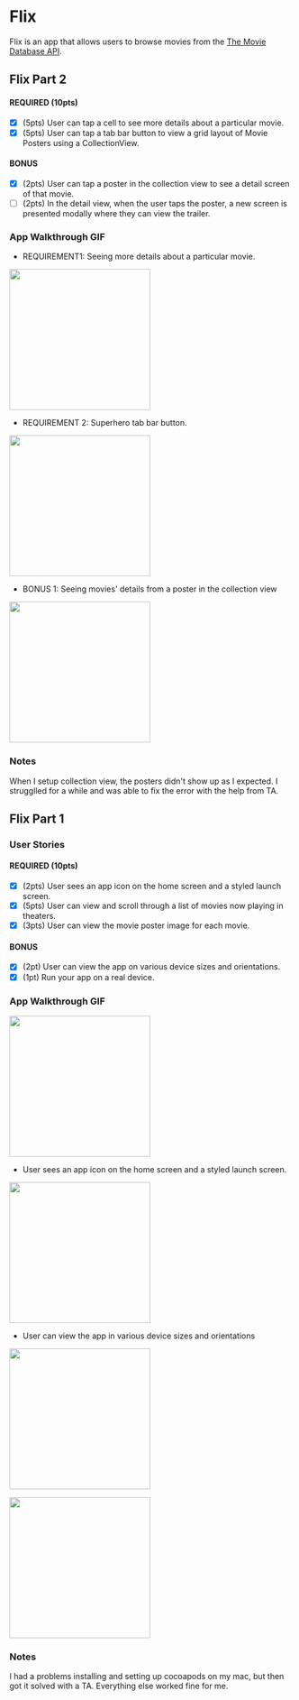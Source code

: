 # Flix
Flix is an app that allows users to browse movies from the [The Movie Database API](http://docs.themoviedb.apiary.io/#).


## Flix Part 2

#### REQUIRED (10pts)
- [x] (5pts) User can tap a cell to see more details about a particular movie.
- [x] (5pts) User can tap a tab bar button to view a grid layout of Movie Posters using a CollectionView.

#### BONUS
- [x] (2pts) User can tap a poster in the collection view to see a detail screen of that movie.
- [ ] (2pts) In the detail view, when the user taps the poster, a new screen is presented modally where they can view the trailer.

### App Walkthrough GIF
 - REQUIREMENT1: Seeing more details about a particular movie.
 
<img src="http://g.recordit.co/TY0eyNZL6L.gif" width=250><br>


- REQUIREMENT 2: Superhero tab bar button.

<img src="http://g.recordit.co/PH8hfSFOha.gif" width=250><br>


- BONUS 1: Seeing movies' details from a poster in the collection view

<img src="http://g.recordit.co/Kq7dfJp8DC.gif" width=250><br>


### Notes
When I setup collection view, the posters didn't show up as I expected. I strugglled for a while and was able to fix the error with the help from TA.


## Flix Part 1

### User Stories

#### REQUIRED (10pts)
- [x] (2pts) User sees an app icon on the home screen and a styled launch screen.
- [x] (5pts) User can view and scroll through a list of movies now playing in theaters.
- [x] (3pts) User can view the movie poster image for each movie.

#### BONUS
- [x] (2pt) User can view the app on various device sizes and orientations.
- [x] (1pt) Run your app on a real device.

### App Walkthrough GIF
<img src="http://g.recordit.co/rpUFiAbnC5.gif" width=250><br>


- User sees an app icon on the home screen and a styled launch screen.

<img src="http://g.recordit.co/gbEMvDi53F.gif" width=250><br>


- User can view the app in various device sizes and orientations

<img src="http://g.recordit.co/vFnktSaAn6.gif" width=250><br>


<img src="http://g.recordit.co/UnQQDhhujV.gif" width=250><br>


### Notes
I had a problems installing and setting up cocoapods on my mac, but then got it solved with a TA. Everything else worked fine for me.
